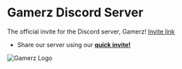 # Gamerz Discord Server
The official invite for the Discord server, Gamerz! [Invite link](https://discord.gg/VVDXSsU)

- Share our server using our **[quick invite!](https://discord.link/gamerz)**

![Gamerz Logo](https://imgur.com/mbdqa66.jpg)
